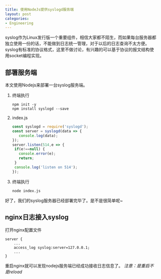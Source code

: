 ```yaml
---
title: 使用NodeJs提供syslogd服务端
layout: post
categories: 
- Engineering
---
```

syslog作为Linux发行版一个重要组件，相信大家都不陌生，而如果每台服务器都独立使用一份的话，不能做到日志统一管理，对于以后的日志查询不太方便。
syslog有标准的协议格式，这里不做讨论，有兴趣的可以基于协议的报文结构使用socket编程实现。

## 部署服务端

本文使用Nodejs来部署一台syslog服务端。
1. 终端执行
    ```
    npm init -y
    npm install syslogd --save
    ```
2. index.js
    ```javascript
    const syslogd = require('syslogd');
    const server = syslogd(data => {
       console.log(data);
    });
    server.listen(514,e => {
     if(e!==null) {
       console.error(e);
       return;
     }
     console.log('listen on 514');
    });
    ```
3. 终端执行
    ```
    node index.js
    ```

好了，我们的syslog服务器已经部署完毕了。是不是很简单呢~

## nginx日志接入syslog
打开nginx配置文件

```
server {
    ...
    access_log syslog:server=127.0.0.1;
    ...
}
```
重启nginx就可以发现nodejs服务端已经成功接收日志信息了。
*注意：是重启不是reload*